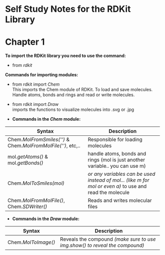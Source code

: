# Self Study Notes for the RDKit Library


# Chapter 1

**To import the RDKit library you need to use the command:**

- from *rdkit* 

**Commands for importing modules:**

- from rdkit import *Chem* \
This imports the Chem module of RDKit. To load and save molecules. Handle atoms, bonds and rings and read or write molecules.
- from rdkit import *Draw* \
imports the functions to visualize molecules into .svg or .jpg

- **Commands in the *Chem* module:**

| Syntax      | Description |
| ----------- | ----------- |
| Chem.*MolFromSmiles('')* & Chem.*MolFromMolFile('')*, etc,.. | Responsible for loading molecules  |
| mol.*getAtoms()* & mol.*getBonds()*  | handle atoms, bonds and rings (mol is just another variable.. you can use m)|
| Chem.*MolToSmiles(mol)* | *or any variables can be used instead of mol... (like m for mol or even a)* to use and read the molecule | 
| Chem.*MolFromMolFile()*, Chem.*SDWriter()* | Reads and writes molecular files |

- **Commands in the *Draw* module:**

| Syntax      | Description |
| ----------- | ----------- |
| Chem.*MolToImage()* | Reveals the compound *(make sure to use img.show() to reveal the compound)* |